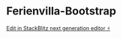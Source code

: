 # Ferienvilla-Bootstrap

[Edit in StackBlitz next generation editor ⚡️](https://stackblitz.com/~/github.com/JOBO1205/Ferienvilla-Bootstrap)